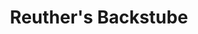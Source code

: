 ---
title: "Reuther's Backstube"
url: /landau-in-der-pfalz/reuthers-backstube-gilletstrasse/
shop: Bäckerei
---